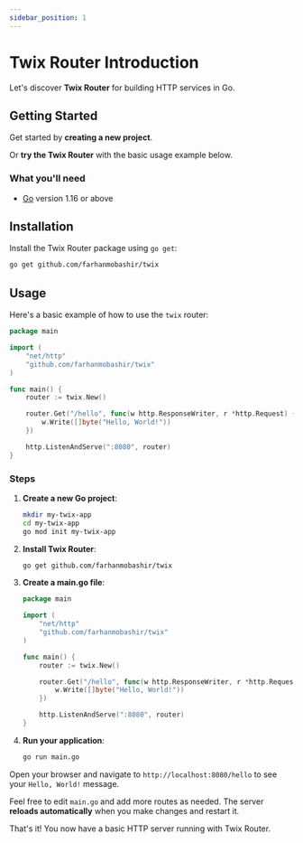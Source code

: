 ```yaml
---
sidebar_position: 1
---
```


# Twix Router Introduction

Let's discover **Twix Router** for building HTTP services in Go.

## Getting Started

Get started by **creating a new project**.

Or **try the Twix Router** with the basic usage example below.

### What you'll need

- [Go](https://golang.org/dl/) version 1.16 or above

## Installation

Install the Twix Router package using `go get`:

```bash
go get github.com/farhanmobashir/twix
```

## Usage

Here's a basic example of how to use the `twix` router:

```go
package main

import (
    "net/http"
    "github.com/farhanmobashir/twix"
)

func main() {
    router := twix.New()

    router.Get("/hello", func(w http.ResponseWriter, r *http.Request) {
        w.Write([]byte("Hello, World!"))
    })

    http.ListenAndServe(":8080", router)
}
```

### Steps

1. **Create a new Go project**:

   ```bash
   mkdir my-twix-app
   cd my-twix-app
   go mod init my-twix-app
   ```

2. **Install Twix Router**:

   ```bash
   go get github.com/farhanmobashir/twix
   ```

3. **Create a main.go file**:

   ```go
   package main

   import (
       "net/http"
       "github.com/farhanmobashir/twix"
   )

   func main() {
       router := twix.New()

       router.Get("/hello", func(w http.ResponseWriter, r *http.Request) {
           w.Write([]byte("Hello, World!"))
       })

       http.ListenAndServe(":8080", router)
   }
   ```

4. **Run your application**:
   ```bash
   go run main.go
   ```

Open your browser and navigate to `http://localhost:8080/hello` to see your `Hello, World!` message.

Feel free to edit `main.go` and add more routes as needed. The server **reloads automatically** when you make changes and restart it.

That's it! You now have a basic HTTP server running with Twix Router.

